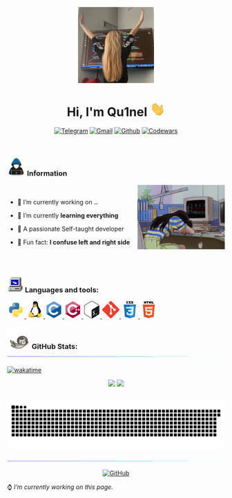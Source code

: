 <div align="center">
  <img src="./src/images/hh.jpg" width="35%" />
</div>

<h1 align="center">Hi, I'm Qu1nel <img src="./src/gifs/hand.webp" width="35px"></h1>

<div align="center">

[![Telegram](https://img.shields.io/badge/-Telegram-white?style=for-the-badge&logo=Telegram)][telegram]
[![Gmail](https://img.shields.io/badge/-gmail-c14438?style=for-the-badge&logo=Gmail&logoColor=white&link=mailto:covach.qn@gmail.com)][gmail]
[![Github](https://img.shields.io/badge/-GitHub-black?style=for-the-badge&logo=Github)][github]
[![Codewars](https://img.shields.io/badge/-Codewars-red?style=for-the-badge&logo=Codewars)][codewars]

</div>

<br />

<h3><img src="./src/gifs/about_me.gif" width="42px" /> Information</h3>

<img align="right" alt="Literally me.." width="40%" src="./src/gifs/poor_mouse.gif" />

<br>

- 🤍 I’m currently working on **..**

- 🖤 I’m currently **learning everything**

- 🤍 A passionate Self-taught developer

- 🖤 Fun fact: **I confuse left and right side**

<br /> <br />

<div>
  <h3><img src="./src/gifs/computer.gif" height="37px"> <b>Languages and tools:</b></h3>

  <p align="left">
    <a href="https://www.python.org" target="_blank" rel="noreferrer">
      <img src="./src/images/icons/python-original.svg" alt="python" width="40" height="40"/>
    </a>
    <a href="https://www.linux.org/" target="_blank" rel="noreferrer">
      <img src="./src/images/icons/linux-original.svg" alt="linux" width="40" height="40"/>
    </a>
    <a href="https://www.cprogramming.com/" target="_blank" rel="noreferrer">
      <img src="./src/images/icons/c-original.svg" alt="c" width="40" height="40"/>
    </a>
    <a href="https://www.w3schools.com/cpp/" target="_blank" rel="noreferrer">
      <img src="./src/images/icons/cplusplus-original.svg" alt="cplusplus" width="40" height="40"/>
    </a>
    <a href="https://www.gnu.org/software/bash/" target="_blank" rel="noreferrer">
      <img src="./src/images/icons/gnu_bash-icon.svg" alt="bash" width="40" height="40"/>
    </a>
    <a href="https://git-scm.com/" target="_blank" rel="noreferrer">
      <img src="./src/images/icons/git-scm-icon.svg" alt="git" width="40" height="40"/>
    </a>
    <a href="https://www.w3schools.com/css/" target="_blank" rel="noreferrer">
      <img src="./src/images/icons/css3-original-wordmark.svg" alt="css3" width="40" height="40"/>
    </a>
      <a href="https://www.w3.org/html/" target="_blank" rel="noreferrer">
        <img src="./src/images/icons/html5-original-wordmark.svg" alt="html5" width="40" height="40"/>
    </a>
  </p>
</div>

<h3><img src="./src/gifs/git_stats.gif" height="45px"> <b>GitHub Stats:</b><img src="./src/gifs/br.gif"/></h3>

[![wakatime](https://wakatime.com/badge/user/6efc9f56-8f60-4806-a65f-c4e46651bbd0.svg)](https://wakatime.com/@6efc9f56-8f60-4806-a65f-c4e46651bbd0)

<div style="display: inline_block" align="center">

<picture>
<source 
  srcset="https://github-readme-stats.vercel.app/api?username=Qu1nel&count_private=true&show_icons=true&theme=react"
  media="(prefers-color-scheme: dark)"
/>
<source
  srcset="https://github-readme-stats.vercel.app/api?username=Qu1nel&count_private=true&show_icons=true&theme=graywhite"
  media="(prefers-color-scheme: light), (prefers-color-scheme: no-preference)"
/>
<img height="175em" src="https://github-readme-stats.vercel.app/api?username=Qu1nel&show_icons=true" />
</picture>
 
<picture>
<source
  srcset="https://github-readme-stats.vercel.app/api/top-langs/?username=Qu1nel&layout=compact&theme=react"
  media="(prefers-color-scheme: dark)"
/>
<source
  srcset="https://github-readme-stats.vercel.app/api/top-langs/?username=Qu1nel&layout=compact&theme=graywhite"
  media="(prefers-color-scheme: light), (prefers-color-scheme: no-preference)"
/>
<img height="175em" src="https://github-readme-stats.vercel.app/api/top-langs/?username=Qu1nel&layout=compact" />
</picture>
  
</div>

<br />

![Snake animation](https://github.com/Qu1nel/Qu1nel/blob/output/github-contribution-grid-snake.svg)

<img src="./src/gifs/br.gif" /><br />

<div align="center">

[![GitHub](https://komarev.com/ghpvc/?username=Qu1nelw&style=flat-square&color=blueviolet)][github]

</div>

⌚ _I’m currently working on this page._

[Codewars]: https://www.codewars.com/users/Qu1nel
[Telegram]: https://t.me/qnllqq
[Github]: https://github.com/Qu1nel
[Gmail]: covach.qn@gmail.com

